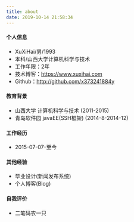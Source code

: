 ```yaml
---
title: about
date: 2019-10-14 21:58:34
---
```



#### 个人信息
 - XuXiHai/男/1993
 - 本科/山西大学计算机科学与技术
 - 工作年限：2年
 - 技术博客：https://www.xuxihai.com
 - Github：http://github.com/x373241884y
#### 教育背景
 - 山西大学 计算机科学与技术  (2011-2015)
 - 青岛软件园 javaEE(SSH框架)  (2014-8-2014-12)
#### 工作经历
 - 2015-07-07-至今
#### 其他经验
 - 毕业设计(新闻发布系统)
 - 个人博客(Blog)
#### 自我评价
 - 二笔码农一只